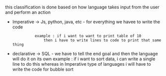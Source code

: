 this classification is done based on how language takes input from the user and perform an action
- Imperative -> Js, python, java, etc - for everything we havee to write the code

                example : if i want to want to print table of 10
                    then i have to write lines to code to print that same thing

- declarative -> SQL - we have to tell the end goal and then the language will do it on its own
                example : if i want to sort data, i can write a single line to do this
                whereas in Imperative type of languages i will have to write the code for bubble sort

